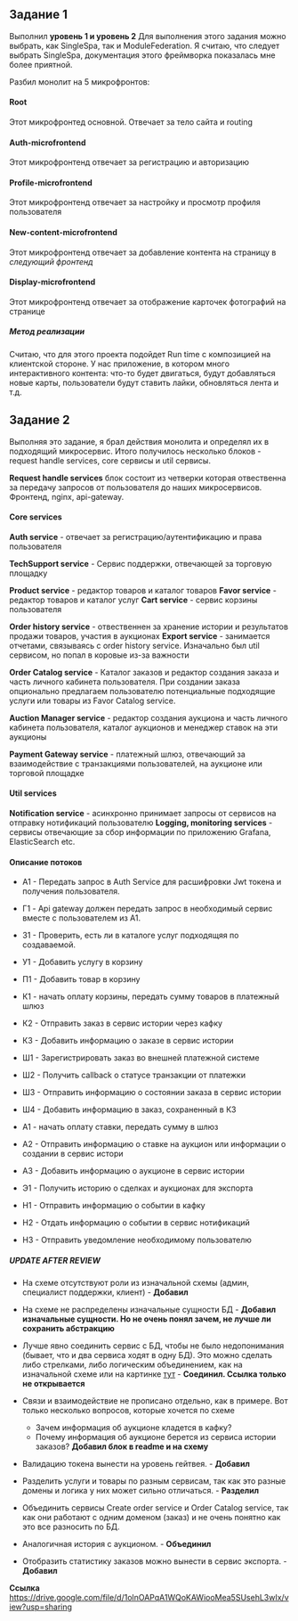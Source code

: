 

## Задание 1

Выполнил **уровень 1 и уровень 2**
Для выполнения этого задания можно выбрать, как SingleSpa, так и ModuleFederation. Я считаю, что следует выбрать SingleSpa, документация этого фреймворка показалась мне более приятной.

Разбил монолит на 5 микрофронтов:
#### Root
Этот микрофронтед основной. Отвечает за тело сайта и routing
#### Auth-microfrontend
Этот микрофронтенд отвечает за регистрацию и авторизацию
#### Profile-microfrontend
Этот микрофронтенд отвечает за настройку и просмотр профиля пользователя
#### New-content-microfrontend
Этот микрофронтенд отвечает за добавление контента на страницу в *следующий фронтенд*
#### Display-microfrontend
Этот микрофронтенд отвечает за отображение карточек фотографий на странице


##### Метод реализации
Считаю, что для этого проекта подойдет Run time c композицией на клиентской стороне.
У нас приложение, в котором много интерактивного контента: что-то будет двигаться, будут добавляться новые карты, пользователи будут ставить лайки, обновляться лента и т.д.


## Задание 2

Выполняя это задание, я брал действия монолита и определял их в подходящий микросервис.
Итого получилось несколько блоков - request handle services, core сервисы и util сервисы.


**Request handle services** блок состоит из четверки которая отвественна за передачу запросов от пользователя до наших микросервисов. Фронтенд, nginx, api-gateway.

#### Core services

**Auth service** - отвечает за регистрацию/аутентификацию и права пользователя

**TechSupport service** - Сервис поддержки, отвечающей за торговую площадку

**Product service** - редактор  товаров и каталог товаров
**Favor service** -  редактор  товаров и каталог услуг
**Cart service** - сервис корзины пользователя

**Order history service** - отвественнен за хранение истории и результатов продажи товаров, участия в аукционах
**Export service** - занимается отчетами, связываясь с order history service. Изначально был util сервисом, но попал в коровые из-за важности

**Order Catalog service** - Каталог заказов и редактор создания заказа и часть личного кабинета пользователя. При создании заказа опционально предлагаем пользователю потенциальные подходящие услуги или товары из Favor Catalog service.

**Auction Manager service** - редактор создания аукциона и часть личного кабинета пользователя, каталог аукционов и менеджер ставок на эти аукционы

**Payment Gateway service** - платежный шлюз, отвечающий за взаимодействие с транзакциями пользователей, на аукционе или торговой площадке


#### Util services
**Notification service** - асинхронно принимает запросы от сервисов на отправку нотификаций пользователю
**Logging, monitoring services** - сервисы отвечающие за сбор информации по приложению Grafana, ElasticSearch etc.

#### Описание потоков
- А1 - Передать запрос в Auth Service для расшифровки Jwt токена и получения пользователя.

- Г1 - Api gateway должен передать запрос  в необходимый сервис вместе с пользователем из А1.

- З1 - Проверить, есть ли в каталоге услуг подходящяя по создаваемой.

- У1 - Добавить услугу в корзину
- П1 - Добавить товар в корзину

- К1 - начать оплату корзины, передать сумму товаров в платежный шлюз
- К2 - Отправить заказ в сервис истории через кафку
- К3 - Добавить информацию о заказе в сервис истории

- Ш1 - Зарегистрировать заказ во внешней платежной системе
- Ш2 - Получить callback о статусе транзакции от платежки
- Ш3 - Отправить информацию о состоянии заказа в сервис истории
- Ш4 - Добавить информацию в заказ, сохраненный в К3

- А1 - начать оплату ставки, передать сумму в шлюз
- А2 - Отправить информацию о ставке на аукцион или информации о создании в сервис истори
- А3 - Добавить информацию о аукционе в сервис истории

- Э1 - Получить историю о сделках и аукционах для экспорта

- Н1 - Отправить информацию о событии в кафку
- Н2 - Отдать информацию о событии в сервис нотификаций
- Н3 - Отправить уведомление необходимому пользователю

##### UPDATE AFTER REVIEW
- На схеме отсутствуют роли из изначальной схемы (админ, специалист поддержки, клиент) - **Добавил**

- На схеме не распределены изначальные сущности БД - **Добавил изначальные сущности. Но не очень понял зачем, не лучше ли сохранить абстракцию**

- Лучше явно соединить сервис с БД, чтобы не было недопонимания (бывает, что и два сервиса ходят в одну БД). Это можно сделать либо стрелками, либо логическим объединением, как на изначальной схеме или на картинке [тут](https://miro.medium.com/v2/resize:fit:720/format:webp/1*XK7hJD5gpkD1D9knUdo9zw.png) - **Соединил. Ссылка только не открывается**

- Связи и взаимодействие не прописано отдельно, как в примере. Вот только несколько вопросов, которые хочется по схеме
    - Зачем информация об аукционе кладется в кафку?
    - Почему информация об аукционе берется из сервиса истории заказов?
      **Добавил блок в readme и на схему**

- Валидацию токена вынести на уровень гейтвея. - **Добавил**

- Разделить услуги и товары по разным сервисам, так как это разные домены и логика у них может сильно отличаться. - **Разделил**

- Объединить сервисы Create order service и Order Catalog service, так как они работают с одним доменом (заказ) и не очень понятно как это все разносить по БД.
- Аналогичная история с аукционом. - **Объединил**


- Отобразить статистику заказов можно вынести в сервис экспорта. - **Добавил**

**Ссылка** https://drive.google.com/file/d/1olnOAPqA1WQoKAWiooMea5SUsehL3wIx/view?usp=sharing
